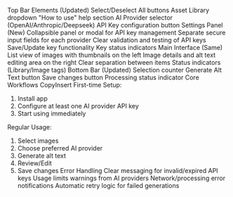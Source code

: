 Top Bar Elements (Updated)
Select/Deselect All buttons
Asset Library dropdown
"How to use" help section
AI Provider selector (OpenAI/Anthropic/Deepseek)
API Key configuration button
Settings Panel (New)
Collapsible panel or modal for API key management
Separate secure input fields for each provider
Clear validation and testing of API keys
Save/Update key functionality
Key status indicators
Main Interface (Same)
List view of images with thumbnails on the left
Image details and alt text editing area on the right
Clear separation between items
Status indicators (Library/Image tags)
Bottom Bar (Updated)
Selection counter
Generate Alt Text button
Save changes button
Processing status indicator
Core Workflows
CopyInsert
First-time Setup:
1. Install app
2. Configure at least one AI provider API key
3. Start using immediately

Regular Usage:
1. Select images
2. Choose preferred AI provider
3. Generate alt text
4. Review/Edit
5. Save changes
Error Handling
Clear messaging for invalid/expired API keys
Usage limits warnings from AI providers
Network/processing error notifications
Automatic retry logic for failed generations